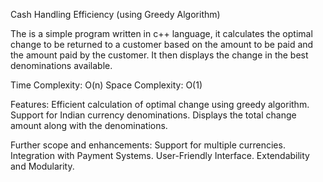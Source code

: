 Cash Handling Efficiency (using Greedy Algorithm)

The is a simple program written in c++ language,
it calculates the optimal change to be returned to a customer based on the amount to be paid and the amount paid by the customer. 
It then displays the change in the best denominations available.

Time Complexity: O(n)
Space Complexity: O(1)


Features:
Efficient calculation of optimal change using greedy algorithm.
Support for Indian currency denominations.
Displays the total change amount along with the denominations.

Further scope and enhancements:
Support for multiple currencies.
Integration with Payment Systems.
User-Friendly Interface.
Extendability and Modularity.
